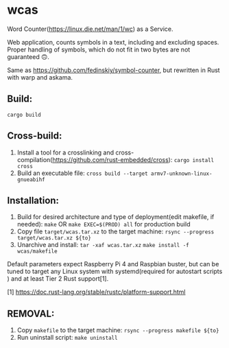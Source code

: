 # wcas
Word Counter(https://linux.die.net/man/1/wc) as a Service.

Web application, counts symbols in a text, including and excluding spaces. Proper handling of symbols, which do not fit in two bytes are not guaranteed 🙃.

Same as https://github.com/fedinskiy/symbol-counter, but rewritten in Rust with warp and askama.

## Build:
`cargo build`


## Cross-build:
1. Install a tool for a crosslinking and cross-compilation(https://github.com/rust-embedded/cross):
`cargo install cross`
2. Build an executable file:
`cross build --target armv7-unknown-linux-gnueabihf`


## Installation:
1. Build for desired architecture and type of deployment(edit makefile, if needed):
`make`
OR
`make EXEC=$(PROD) all` for production build
2. Copy file `target/wcas.tar.xz` to the target machine:
`rsync --progress target/wcas.tar.xz ${to}`
3. Unarchive and install:
`tar -xaf wcas.tar.xz`
`make install -f wcas/makefile`

Default parameters expect Raspberry Pi 4 and Raspbian buster, but can be tuned to target any Linux system with systemd(required for autostart scripts ) and at least Tier 2 Rust support[1].

[1] https://doc.rust-lang.org/stable/rustc/platform-support.html


## REMOVAL:
1. Copy `makefile` to the target machine:
`rsync --progress makefile ${to}`
2. Run uninstall script:
`make uninstall`
